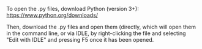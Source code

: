 To open the .py files, download Python (version 3+):
https://www.python.org/downloads/

Then, download the .py files and open them (directly, 
which will open them in the command line, or via IDLE,
by right-clicking the file and selecting "Edit with IDLE"
and pressing F5 once it has been opened.
